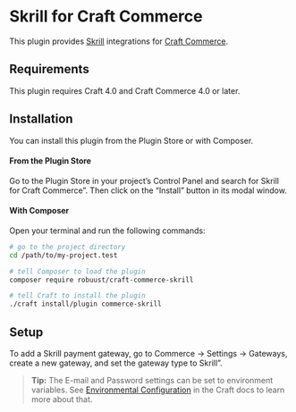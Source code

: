 # Skrill for Craft Commerce

This plugin provides [Skrill](https://www.skrill.com/) integrations for [Craft Commerce](https://craftcms.com/commerce).

## Requirements

This plugin requires Craft 4.0 and Craft Commerce 4.0 or later.

## Installation

You can install this plugin from the Plugin Store or with Composer.

#### From the Plugin Store

Go to the Plugin Store in your project’s Control Panel and search for Skrill for Craft Commerce”. Then click on the “Install” button in its modal window.

#### With Composer

Open your terminal and run the following commands:

```bash
# go to the project directory
cd /path/to/my-project.test

# tell Composer to load the plugin
composer require robuust/craft-commerce-skrill

# tell Craft to install the plugin
./craft install/plugin commerce-skrill
```

## Setup

To add a Skrill payment gateway, go to Commerce → Settings → Gateways, create a new gateway, and set the gateway type to Skrill”.

> **Tip:** The E-mail and Password settings can be set to environment variables. See [Environmental Configuration](https://docs.craftcms.com/v3/config/environments.html) in the Craft docs to learn more about that.
